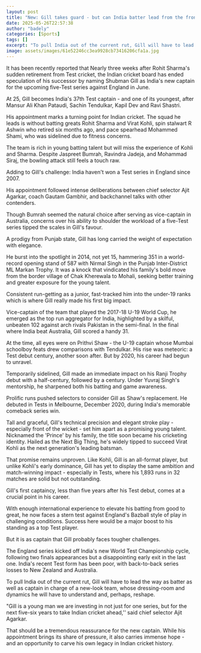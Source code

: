 ```yaml
---
layout: post
title: "New: Gill takes guard - but can India batter lead from the front as captain?"
date: 2025-05-26T22:57:38
author: "badely"
categories: [Sports]
tags: []
excerpt: "To pull India out of the current rut, Gill will have to lead the way as batter and captain in charge of a new-look team."
image: assets/images/61e52246cc3ea9928cb73416206cfa1a.jpg
---
```


It has been recently reported that Nearly three weeks after Rohit Sharma's sudden retirement from Test cricket, the Indian cricket board has ended speculation of his successor by naming Shubman Gill as India's new captain for the upcoming five-Test series against England in June.

At 25, Gill becomes India's 37th Test captain - and one of its youngest, after Mansur Ali Khan Pataudi, Sachin Tendulkar, Kapil Dev and Ravi Shastri.

His appointment marks a turning point for Indian cricket. The squad he leads is without batting greats Rohit Sharma and Virat Kohli, spin stalwart R Ashwin who retired six months ago, and pace spearhead Mohammed Shami, who was sidelined due to fitness concerns.

The team is rich in young batting talent but will miss the experience of Kohli and Sharma. Despite Jaspreet Bumrah, Ravindra Jadeja, and Mohammad Siraj, the bowling attack still feels a touch raw. 

Adding to Gill's challenge: India haven't won a Test series in England since 2007.

His appointment followed intense deliberations between chief selector Ajit Agarkar, coach Gautam Gambhir, and backchannel talks with other contenders.

Though Bumrah seemed the natural choice after serving as vice-captain in Australia, concerns over his ability to shoulder the workload of a five-Test series tipped the scales in Gill's favour.

A prodigy from Punjab state, Gill has long carried the weight of expectation with elegance.

He burst into the spotlight in 2014, not yet 15, hammering 351 in a world-record opening stand of 587 with Nirmal Singh in the Punjab Inter-District ML Markan Trophy. It was a knock that vindicated his family's bold move from the border village of Chak Kherewala to Mohali, seeking better training and greater exposure for the young talent.

Consistent run-getting as a junior, fast-tracked him into the under-19 ranks which is where Gill really made his first big impact.

Vice-captain of the team that played the 2017-18 U-19 World Cup, he emerged as the top run aggregator for India, highlighted by a skilful, unbeaten 102 against arch rivals Pakistan in the semi-final. In the final where India beat Australia, Gill scored a handy 31.

At the time, all eyes were on Prithvi Shaw - the U-19 captain whose Mumbai schoolboy feats drew comparisons with Tendulkar. His rise was meteoric: a Test debut century, another soon after. But by 2020, his career had begun to unravel.

Temporarily sidelined, Gill made an immediate impact on his Ranji Trophy debut with a half-century, followed by a century. Under Yuvraj Singh's mentorship, he sharpened both his batting and game awareness.

Prolific runs pushed selectors to consider Gill as Shaw's replacement. He debuted in Tests in Melbourne, December 2020, during India's memorable comeback series win.

Tall and graceful, Gill's technical precision and elegant stroke play - especially front of the wicket - set him apart as a promising young talent. Nicknamed the 'Prince' by his family, the title soon became his cricketing identity. Hailed as the Next Big Thing, he's widely tipped to succeed Virat Kohli as the next generation's leading batsman.

That promise remains unproven. Like Kohli, Gill is an all-format player, but unlike Kohli's early dominance, Gill has yet to display the same ambition and match-winning impact - especially in Tests, where his 1,893 runs in 32 matches are solid but not outstanding.

Gill's first captaincy, less than five years after his Test debut, comes at a crucial point in his career.

With enough international experience to elevate his batting from good to great, he now faces a stern test against England's Bazball style of play in challenging conditions. Success here would be a major boost to his standing as a top Test player.

But it is as captain that Gill probably faces tougher challenges.

The England series kicked off India's new World Test Championship cycle, following two finals appearances but a disappointing early exit in the last one. India's recent Test form has been poor, with back-to-back series losses to New Zealand and Australia.

To pull India out of the current rut, Gill will have to lead the way as batter as well as captain in charge of a new-look team, whose dressing-room and dynamics he will have to understand and, perhaps, reshape.

"Gill is a young man we are investing in not just for one series, but for the next five-six years to take Indian cricket ahead,'' said chief selector Ajit Agarkar.

That should be a tremendous reassurance for the new captain. While his appointment brings its share of pressure, it also carries immense hope - and an opportunity to carve his own legacy in Indian cricket history.

